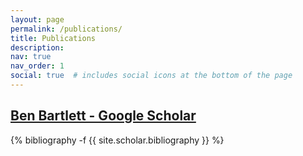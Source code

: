 ```yaml
---
layout: page
permalink: /publications/
title: Publications
description: 
nav: true
nav_order: 1
social: true  # includes social icons at the bottom of the page
---
```

<!-- _pages/publications.md -->
<div class="publications">

<h2><a href="https://scholar.google.com/citations?user={{ site.scholar_userid }}" title="Google Scholar"><i class="ai ai-google-scholar"></i> Ben Bartlett - Google Scholar</a></h2>

{% bibliography -f {{ site.scholar.bibliography }} %}

</div>
